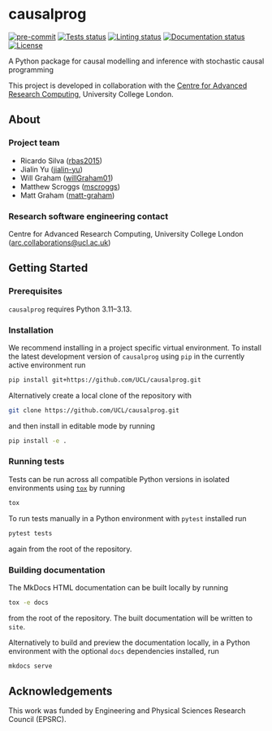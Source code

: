 # causalprog

[![pre-commit](https://img.shields.io/badge/pre--commit-enabled-brightgreen?logo=pre-commit&logoColor=white)](https://github.com/pre-commit/pre-commit)
[![Tests status][tests-badge]][tests-link]
[![Linting status][linting-badge]][linting-link]
[![Documentation status][documentation-badge]][documentation-link]
[![License][license-badge]](./LICENSE.md)

<!-- prettier-ignore-start -->
[tests-badge]:              https://github.com/UCL/causalprog/actions/workflows/tests.yml/badge.svg
[tests-link]:               https://github.com/UCL/causalprog/actions/workflows/tests.yml
[linting-badge]:            https://github.com/UCL/causalprog/actions/workflows/linting.yml/badge.svg
[linting-link]:             https://github.com/UCL/causalprog/actions/workflows/linting.yml
[documentation-badge]:      https://github.com/UCL/causalprog/actions/workflows/docs.yml/badge.svg
[documentation-link]:       https://github.com/UCL/causalprog/actions/workflows/docs.yml
[license-badge]:            https://img.shields.io/badge/License-MIT-yellow.svg
<!-- prettier-ignore-end -->

A Python package for causal modelling and inference with stochastic causal programming

This project is developed in collaboration with the
[Centre for Advanced Research Computing](https://ucl.ac.uk/arc), University
College London.

## About

### Project team

- Ricardo Silva ([rbas2015](https://github.com/rbas2015))
- Jialin Yu ([jialin-yu](https://github.com/jialin-yu))
- Will Graham ([willGraham01](https://github.com/willGraham01))
- Matthew Scroggs ([mscroggs](https://github.com/mscroggs))
- Matt Graham ([matt-graham](https://github.com/matt-graham))

### Research software engineering contact

Centre for Advanced Research Computing, University College London
([arc.collaborations@ucl.ac.uk](mailto:arc.collaborations@ucl.ac.uk))

## Getting Started

### Prerequisites

<!-- Any tools or versions of languages needed to run code. For example specific Python or Node versions. Minimum hardware requirements also go here. -->

`causalprog` requires Python 3.11&ndash;3.13.

### Installation

<!-- How to build or install the application. -->

We recommend installing in a project specific virtual environment. To install the latest
development version of `causalprog` using `pip` in the currently active environment run

```sh
pip install git+https://github.com/UCL/causalprog.git
```

Alternatively create a local clone of the repository with

```sh
git clone https://github.com/UCL/causalprog.git
```

and then install in editable mode by running

```sh
pip install -e .
```

### Running tests

<!-- How to run tests on your local system. -->

Tests can be run across all compatible Python versions in isolated environments
using [`tox`](https://tox.wiki/en/latest/) by running

```sh
tox
```

To run tests manually in a Python environment with `pytest` installed run

```sh
pytest tests
```

again from the root of the repository.

### Building documentation

The MkDocs HTML documentation can be built locally by running

```sh
tox -e docs
```

from the root of the repository. The built documentation will be written to
`site`.

Alternatively to build and preview the documentation locally, in a Python
environment with the optional `docs` dependencies installed, run

```sh
mkdocs serve
```

## Acknowledgements

This work was funded by Engineering and Physical Sciences Research Council (EPSRC).
